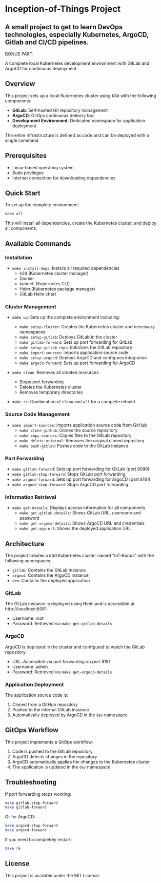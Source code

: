 # Inception-of-Things Project

## A small project to get to learn DevOps technologies, especially Kubernetes, ArgoCD, Gitlab and CI/CD pipelines.

BONUS PART:

A complete local Kubernetes development environment with GitLab and ArgoCD for continuous deployment.

## Overview

This project sets up a local Kubernetes cluster using k3d with the following components:
- **GitLab**: Self-hosted Git repository management
- **ArgoCD**: GitOps continuous delivery tool
- **Development Environment**: Dedicated namespace for application deployment

The entire infrastructure is defined as code and can be deployed with a single command.

## Prerequisites

- Linux-based operating system
- Sudo privileges
- Internet connection for downloading dependencies

## Quick Start

To set up the complete environment:

```bash
make all
```

This will install all dependencies, create the Kubernetes cluster, and deploy all components.

## Available Commands

### Installation

- `make install-deps`: Installs all required dependencies
  - k3d (Kubernetes cluster manager)
  - Docker
  - kubectl (Kubernetes CLI)
  - Helm (Kubernetes package manager)
  - GitLab Helm chart

### Cluster Management

- `make up`: Sets up the complete environment including:
  - `make setup-cluster`: Creates the Kubernetes cluster and necessary namespaces
  - `make setup-gitlab`: Deploys GitLab in the cluster
  - `make gitlab-forward`: Sets up port forwarding for GitLab
  - `make setup-gitlab-repo`: Initializes the GitLab repository
  - `make import-sources`: Imports application source code
  - `make setup-argocd`: Deploys ArgoCD and configures integration
  - `make argocd-forward`: Sets up port forwarding for ArgoCD

- `make clean`: Removes all created resources
  - Stops port forwarding
  - Deletes the Kubernetes cluster
  - Removes temporary directories

- `make re`: Combination of `clean` and `all` for a complete rebuild

### Source Code Management

- `make import-sources`: Imports application source code from GitHub
  - `make clone-github`: Clones the source repository
  - `make copy-sources`: Copies files to the GitLab repository
  - `make delete-original`: Removes the original cloned repository
  - `make push-gitlab`: Pushes code to the GitLab instance

### Port Forwarding

- `make gitlab-forward`: Sets up port forwarding for GitLab (port 8080)
- `make gitlab-stop-forward`: Stops GitLab port forwarding
- `make argocd-forward`: Sets up port forwarding for ArgoCD (port 8181)
- `make argocd-stop-forward`: Stops ArgoCD port forwarding

### Information Retrieval

- `make get-details`: Displays access information for all components
  - `make get-gitlab-details`: Shows GitLab URL, username and password
  - `make get-argocd-details`: Shows ArgoCD URL and credentials
  - `make get-app-url`: Shows the deployed application URL

## Architecture

The project creates a k3d Kubernetes cluster named "IoT-Bonus" with the following namespaces:
- `gitlab`: Contains the GitLab instance
- `argocd`: Contains the ArgoCD instance
- `dev`: Contains the deployed application

### GitLab

The GitLab instance is deployed using Helm and is accessible at http://localhost:8081.
- Username: root
- Password: Retrieved via `make get-gitlab-details`

### ArgoCD

ArgoCD is deployed in the cluster and configured to watch the GitLab repository.
- URL: Accessible via port forwarding on port 8181
- Username: admin
- Password: Retrieved via `make get-argocd-details`

### Application Deployment

The application source code is:
1. Cloned from a GitHub repository
2. Pushed to the internal GitLab instance
3. Automatically deployed by ArgoCD in the `dev` namespace

## GitOps Workflow

This project implements a GitOps workflow:
1. Code is pushed to the GitLab repository
2. ArgoCD detects changes in the repository
3. ArgoCD automatically applies the changes to the Kubernetes cluster
4. The application is updated in the `dev` namespace

## Troubleshooting

If port forwarding stops working:
```bash
make gitlab-stop-forward
make gitlab-forward
```

Or for ArgoCD:
```bash
make argocd-stop-forward
make argocd-forward
```

If you need to completely restart:
```bash
make re
```

## License

This project is available under the MIT License.
